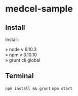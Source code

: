 # medcel-sample

<h2>Install</h2>
<p>Install: </p>
» node v 6.10.3 <br />
» npm v 3.10.10 <br />
» grunt cli global <br />

<h2>Terminal</h2>
<code>npm install && grunt</code>
<code>npm start</code>
